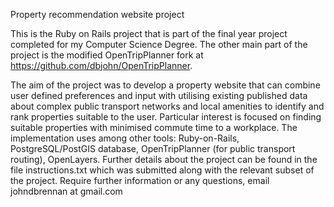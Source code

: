 Property recommendation website project

This is the Ruby on Rails project that is part of the final year project completed for my Computer Science Degree. The other main part of the project is the modified OpenTripPlanner fork at https://github.com/dbjohn/OpenTripPlanner. 

The aim of the project was to develop a property website that can combine user defined preferences and input with utilising existing published data about complex public transport networks and local amenities to identify and rank properties suitable to the user. Particular interest is focused on finding suitable properties with minimised commute time to a workplace. The implementation uses among other tools: Ruby-on-Rails, PostgreSQL/PostGIS database, OpenTripPlanner (for public transport routing), OpenLayers. Further details about the project can be found in the file instructions.txt which was submitted along with the relevant subset of the project.
Require further information or any questions, email johndbrennan at gmail.com
